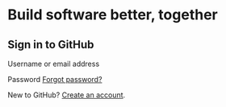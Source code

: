 # Build software better, together

## Sign in to GitHub

 Username or email address

 Password [Forgot password?](https://github.com/password_reset)

 New to GitHub? [Create an account](https://github.com/join?return_to=https%3A%2F%2Fgithub.com%2Fksalzke%2Ftemplates-for-omnifocus%2Fstargazers%2Fyou_know&source=login).

